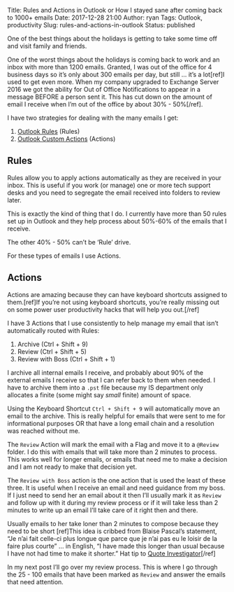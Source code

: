 Title: Rules and Actions in Outlook or How I stayed sane after coming back to 1000+ emails
Date: 2017-12-28 21:00
Author: ryan
Tags: Outlook, productivity
Slug: rules-and-actions-in-outlook
Status: published

One of the best things about the holidays is getting to take some time off and visit family and friends.

One of the worst things about the holidays is coming back to work and an inbox with more than 1200 emails. Granted, I was out of the office for 4 business days so it’s only about 300 emails per day, but still … it’s a lot[ref]I used to get even more. When my company upgraded to Exchange Server 2016 we got the ability for Out of Office Notifications to appear in a message BEFORE a person sent it. This has cut down on the amount of email I receive when I’m out of the office by about 30% - 50%[/ref].

I have two strategies for dealing with the many emails I get:

1.  [Outlook Rules](https://support.office.com/en-us/article/Manage-email-messages-by-using-rules-c24f5dea-9465-4df4-ad17-a50704d66c59 "Rulz!") (Rules)
2.  [Outlook Custom Actions](https://support.office.com/en-us/article/Create-custom-actions-rules-in-Outlook-for-Windows-c6a15a50-5b4f-43ea-9bcf-be8616db8a98 "Custom Actions") (Actions)

## Rules

Rules allow you to apply actions automatically as they are received in your inbox. This is useful if you work (or manage) one or more tech support desks and you need to segregate the email received into folders to review later.

This is exactly the kind of thing that I do. I currently have more than 50 rules set up in Outlook and they help process about 50%-60% of the emails that I receive.

The other 40% - 50% can’t be ‘Rule’ drive.

For these types of emails I use Actions.

## Actions

Actions are amazing because they can have keyboard shortcuts assigned to them.[ref]If you’re not using keyboard shortcuts, you’re really missing out on some power user productivity hacks that will help you out.[/ref]

I have 3 Actions that I use consistently to help manage my email that isn’t automatically routed with Rules:

1.  Archive (Ctrl + Shift + 9)
2.  Review (Ctrl + Shift + 5)
3.  Review with Boss (Ctrl + Shift + 1)

I archive all internal emails I receive, and probably about 90% of the external emails I receive so that I can refer back to them when needed. I have to archive them into a `.pst` file because my IS department only allocates a finite (some might say *small* finite) amount of space.

Using the Keyboard Shortcut `Ctrl + Shift + 9` will automatically move an email to the archive. This is really helpful for emails that were sent to me for informational purposes OR that have a long email chain and a resolution was reached without me.

The `Review` Action will mark the email with a Flag and move it to a `@Review` folder. I do this with emails that will take more than 2 minutes to process. This works well for longer emails, or emails that need me to make a decision and I am not ready to make that decision yet.

The `Review with Boss` action is the one action that is used the least of these three. It is useful when I receive an email and need guidance from my boss. If I just need to send her an email about it then I’ll usually mark it as `Review` and follow up with it during my review process or if it will take less than 2 minutes to write up an email I’ll take care of it right then and there.

Usually emails to her take loner than 2 minutes to compose because they need to be short [ref]This idea is cribbed from Blaise Pascal’s statement, “Je n’ai fait celle-ci plus longue que parce que je n’ai pas eu le loisir de la faire plus courte” … in English, “I have made this longer than usual because I have not had time to make it shorter.” Hat tip to [Quote Investigator](https://quoteinvestigator.com/2012/04/28/shorter-letter/)[/ref]

In my next post I’ll go over my review process. This is where I go through the 25 - 100 emails that have been marked as `Review` and answer the emails that need attention.

